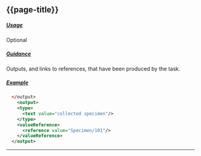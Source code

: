 ## {{page-title}}

<h5><ins>Usage</ins></h5>

<span class="mro-circle optional" title="Optional"></span> Optional

<h5><ins>Guidance</ins></h5>

Outputs, and links to references, that have been produced by the task. 

<h5><ins>Example</ins></h5>

```xml
  </output> 
    <output> 
    <type> 
      <text value="collected specimen"/> 
    </type> 
    <valueReference> 
      <reference value="Specimen/101"/> 
    </valueReference> 
  </output> 
```

---